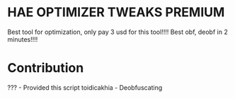# HAE OPTIMIZER TWEAKS PREMIUM

Best tool for optimization, only pay 3 usd for this tool!!!!
Best obf, deobf in 2 minutes!!!!

# Contribution

??? - Provided this script
toidicakhia - Deobfuscating

